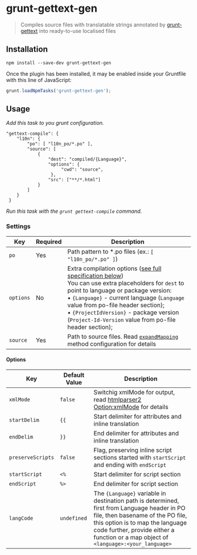 # grunt-gettext-gen

> Compiles source files with translatable strings annotated by [grunt-gettext](https://github.com/englishtown/grunt-gettext) into ready-to-use localised files

## Installation

```shell
npm install --save-dev grunt-gettext-gen
```

Once the plugin has been installed, it may be enabled inside your Gruntfile with this line of JavaScript:

```js
grunt.loadNpmTasks('grunt-gettext-gen');
```


## Usage

_Add this task to you grunt configuration._
 
```
"gettext-compile": {
    "l10n": {
        "po": [ "l10n_po/*.po" ],
        "source": [
            {
                "dest": "compiled/{Language}",
                "options": {
                     "cwd": "source",
                 },
                "src": ["**/*.html"]
            }
        ]
    }
 }
 ```
 
_Run this task with the `grunt gettext-compile` command._

### Settings

| Key | Required | Description |
| --- | --- | --- |
| `po` | Yes | Path pattern to \*.po files (ex.: `[ "l10n_po/*.po" ]`) |
| `options` | No | Extra compilation options ([see full specification below](#options)) <br />You can use extra placeholders for `dest` to point to language or package version:<br />• `{Language}` - current language (`Language` value from po-file header section);<br />• `{ProjectIdVersion}` - package version (`Project-Id-Version` value from po-file header section); |
| `source` | Yes | Path to source files. Read [`expandMapping`](http://gruntjs.com/api/grunt.file#grunt.file.expandmapping) method configuration for details |


#### Options

| Key | Default Value | Description |
| --- | --- | --- |
| `xmlMode` | `false` | Switchig xmlMode for output, read [htmlparser2 Option:xmlMode](https://github.com/fb55/htmlparser2/wiki/Parser-options#option-xmlmode) for details |
| `startDelim` | `{{` | Start delimiter for attributes and inline translation |
| `endDelim` | `}}` | End delimiter for attributes and inline translation |
| `preserveScripts` | `false` | Flag, preserving inline script sections started with `startScript` and ending with `endScript` |
| `startScript` | `<%` | Start delimiter for script section |
| `endScript` | `%>` | End delimiter for script section |
| `langCode` | `undefined` | The `{Language}` variable in destination path is determined, first from Language header in PO file, then basename of the PO file, this option is to map the language code further, provide either a function or a map object of `<language>:<your_language>` |